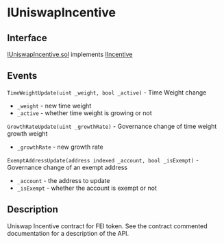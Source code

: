 # IUniswapIncentive

## Interface

[IUniswapIncentive.sol](https://github.com/fei-protocol/fei-protocol-core/blob/master/contracts/token/IUniswapIncentive.sol) implements [IIncentive](https://github.com/fei-protocol/fei-protocol-core/wiki/IIncentive)

## Events

`TimeWeightUpdate(uint _weight, bool _active)` - Time Weight change

* `_weight` - new time weight
* `_active` - whether time weight is growing or not

`GrowthRateUpdate(uint _growthRate)` - Governance change of time weight growth weight

* `_growthRate` - new growth rate

`ExemptAddressUpdate(address indexed _account, bool _isExempt)` - Governance change of an exempt address

* `_account` - the address to update
* `_isExempt` - whether the account is exempt or not

## Description

Uniswap Incentive contract for FEI token. See the contract commented documentation for a description of the API.

